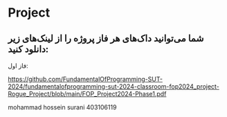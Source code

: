 # Project

## شما می‌توانید داک‌های هر فاز پروژه را از لینک‌های زیر دانلود کنید:

فاز اول:

https://github.com/FundamentalOfProgramming-SUT-2024/fundamentalofprogramming-sut-2024-classroom-fop2024_project-Rogue_Project/blob/main/FOP_Project2024-Phase1.pdf

mohammad hossein surani 403106119

